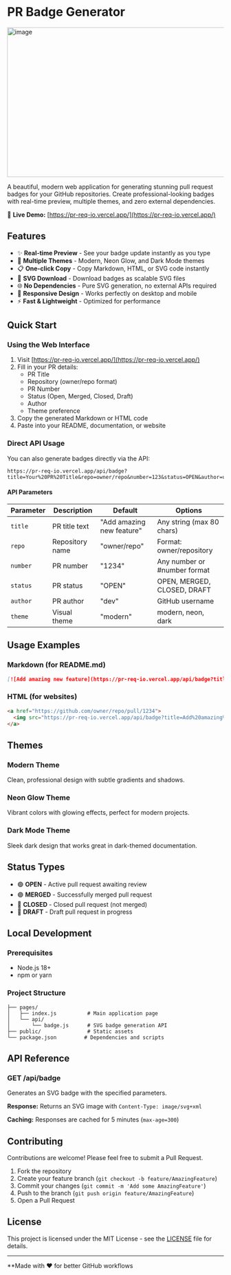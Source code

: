 # PR Badge Generator
<img width="1348" height="348" alt="image" src="https://github.com/user-attachments/assets/9d34eba1-f345-423d-8531-3b42eb2d86ed" />

A beautiful, modern web application for generating stunning pull request badges for your GitHub repositories. Create professional-looking badges with real-time preview, multiple themes, and zero external dependencies.

🚀 **Live Demo:** [https://pr-req-io.vercel.app/](https://pr-req-io.vercel.app/)

## Features

- ✨ **Real-time Preview** - See your badge update instantly as you type
- 🎨 **Multiple Themes** - Modern, Neon Glow, and Dark Mode themes
- 📋 **One-click Copy** - Copy Markdown, HTML, or SVG code instantly
- 💾 **SVG Download** - Download badges as scalable SVG files
- 🌐 **No Dependencies** - Pure SVG generation, no external APIs required
- 📱 **Responsive Design** - Works perfectly on desktop and mobile
- ⚡ **Fast & Lightweight** - Optimized for performance

## Quick Start

### Using the Web Interface

1. Visit [https://pr-req-io.vercel.app/](https://pr-req-io.vercel.app/)
2. Fill in your PR details:
   - PR Title
   - Repository (owner/repo format)
   - PR Number
   - Status (Open, Merged, Closed, Draft)
   - Author
   - Theme preference
3. Copy the generated Markdown or HTML code
4. Paste into your README, documentation, or website

### Direct API Usage

You can also generate badges directly via the API:

```
https://pr-req-io.vercel.app/api/badge?title=Your%20PR%20Title&repo=owner/repo&number=123&status=OPEN&author=username&theme=modern
```

#### API Parameters

| Parameter | Description | Default | Options |
|-----------|-------------|---------|---------|
| `title` | PR title text | "Add amazing new feature" | Any string (max 80 chars) |
| `repo` | Repository name | "owner/repo" | Format: owner/repository |
| `number` | PR number | "1234" | Any number or #number format |
| `status` | PR status | "OPEN" | OPEN, MERGED, CLOSED, DRAFT |
| `author` | PR author | "dev" | GitHub username |
| `theme` | Visual theme | "modern" | modern, neon, dark |

## Usage Examples

### Markdown (for README.md)
```markdown
[![Add amazing new feature](https://pr-req-io.vercel.app/api/badge?title=Add%20amazing%20new%20feature&repo=owner/repo&number=1234&status=MERGED&author=dev&theme=modern)](https://github.com/owner/repo/pull/1234)
```

### HTML (for websites)
```html
<a href="https://github.com/owner/repo/pull/1234">
  <img src="https://pr-req-io.vercel.app/api/badge?title=Add%20amazing%20new%20feature&repo=owner/repo&number=1234&status=MERGED&author=dev&theme=modern" alt="Add amazing new feature" />
</a>
```

## Themes

### Modern Theme
Clean, professional design with subtle gradients and shadows.

### Neon Glow Theme
Vibrant colors with glowing effects, perfect for modern projects.

### Dark Mode Theme
Sleek dark design that works great in dark-themed documentation.

## Status Types

- 🟢 **OPEN** - Active pull request awaiting review
- 🟣 **MERGED** - Successfully merged pull request
- 🔴 **CLOSED** - Closed pull request (not merged)
- 📝 **DRAFT** - Draft pull request in progress

## Local Development

### Prerequisites
- Node.js 18+ 
- npm or yarn

### Project Structure
```
├── pages/
│   ├── index.js          # Main application page
│   └── api/
│       └── badge.js      # SVG badge generation API
├── public/               # Static assets
└── package.json         # Dependencies and scripts
```

## API Reference

### GET /api/badge

Generates an SVG badge with the specified parameters.

**Response:** Returns an SVG image with `Content-Type: image/svg+xml`

**Caching:** Responses are cached for 5 minutes (`max-age=300`)

## Contributing

Contributions are welcome! Please feel free to submit a Pull Request.

1. Fork the repository
2. Create your feature branch (`git checkout -b feature/AmazingFeature`)
3. Commit your changes (`git commit -m 'Add some AmazingFeature'`)
4. Push to the branch (`git push origin feature/AmazingFeature`)
5. Open a Pull Request

## License

This project is licensed under the MIT License - see the [LICENSE](LICENSE) file for details.

---

**Made with ❤️ for better GitHub workflows
